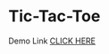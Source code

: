 # Tic-Tac-Toe
Demo Link <a href="tictactoe-onlinegame.netlify.app" class="button big">CLICK HERE</a>
